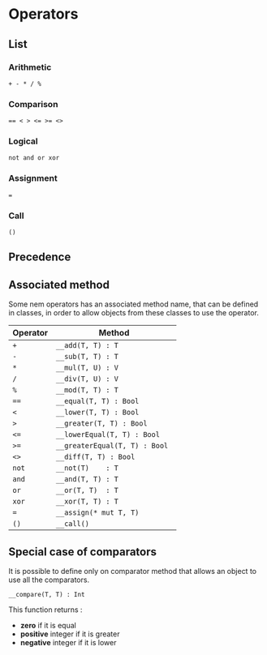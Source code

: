 # Operators

## List

### Arithmetic

    + - * / %

### Comparison

    == < > <= >= <>

### Logical

    not and or xor

### Assignment

    =

### Call

    ()

## Precedence

## Associated method

Some nem operators has an associated method name, that can be defined in classes, in order to allow objects from these classes to use the operator.

| Operator  | Method |
|-----------|--------|
| ```+```   | ```__add(T, T) : T``` |
| ```-```   | ```__sub(T, T) : T``` |
| ```*```   | ```__mul(T, U) : V``` |
| ```/```   | ```__div(T, U) : V``` |
| ```%```   | ```__mod(T, T) : T``` |
| ```==```  | ```__equal(T, T) : Bool ``` |
| ```<```  | ```__lower(T, T) : Bool ``` |
| ```>```  | ```__greater(T, T) : Bool ``` |
| ```<=```  | ```__lowerEqual(T, T) : Bool ``` |
| ```>=```  | ```__greaterEqual(T, T) : Bool ``` |
| ```<>```  | ```__diff(T, T) : Bool ``` |
| ```not``` | ```__not(T)    : T``` |
| ```and``` | ```__and(T, T) : T``` |
| ```or```  | ```__or(T, T)  : T``` |
| ```xor``` | ```__xor(T, T) : T``` |
| ```=```   | ```__assign(* mut T, T)``` |
| ```()```  | ```__call()``` |

## Special case of comparators

It is possible to define only on comparator method that allows an object to use all the comparators.

    __compare(T, T) : Int

This function returns :
  - __zero__ if it is equal
  - __positive__ integer if it is greater
  - __negative__ integer if it is lower